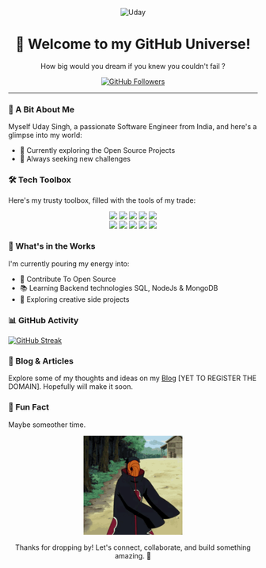 <!-- Hi there! Feel free to replace the following with your own content. 
-->

<p align="center">
  <img src="./uday1.png" alt="Uday" width="200" 
height="200">
</p>

<h1 align="center">🚀 Welcome to my GitHub Universe!</h1>

<p align="center">
  How big would you dream if you knew you couldn't fail ?
</p>

<p align="center">
  <a href="https://github.com/udaay"><img 
src="https://img.shields.io/github/followers/yourusername?style=social" 
alt="GitHub Followers"></a>
</p>

---

### 🧠 A Bit About Me

Myself Uday Singh, a passionate Software Engineer from India, and here's a 
glimpse into my world:

- 🌱 Currently exploring the Open Source Projects
- 🔭 Always seeking new challenges

### 🛠️ Tech Toolbox

Here's my trusty toolbox, filled with the tools of my trade:

<div align="center">
<img 
src="https://user-images.githubusercontent.com/74038190/212257454-16e3712e-945a-4ca2-b238-408ad0bf87e6.gif" 
width="100">
<img 
src="https://github.com/Anmol-Baranwal/Cool-GIFs-For-GitHub/assets/74038190/29fd6286-4e7b-4d6c-818f-c4765d5e39a9" 
width="100">
<img 
src="https://github.com/Anmol-Baranwal/Cool-GIFs-For-GitHub/assets/74038190/67f477ed-6624-42da-99f0-1a7b1a16eecb" 
width="100">
<img 
src="https://user-images.githubusercontent.com/74038190/212257467-871d32b7-e401-42e8-a166-fcfd7baa4c6b.gif" 
width="100">
<img 
src="https://user-images.githubusercontent.com/74038190/212257463-4d082cb4-7483-4eaf-bc25-6dde2628aabd.gif" 
width="100">


</div>

<div align="center"> 
<img 
src="https://github.com/Anmol-Baranwal/Cool-GIFs-For-GitHub/assets/74038190/398b19b1-9aae-4c1f-8bc0-d172a2c08d68" 
width="100">
<img 
src="https://user-images.githubusercontent.com/74038190/212257460-738ff738-247f-4445-a718-cdd0ca76e2db.gif" 
width="100">
<img 
src="https://user-images.githubusercontent.com/74038190/212257465-7ce8d493-cac5-494e-982a-5a9deb852c4b.gif" 
width="100">
<img 
src="https://user-images.githubusercontent.com/74038190/212257468-1e9a91f1-b626-4baa-b15d-5c385dfa7ed2.gif" 
width="100">
<img 
src="https://github.com/Anmol-Baranwal/Cool-GIFs-For-GitHub/assets/74038190/3c16d4f2-b757-4c70-8f42-43d5dddd2c36" 
width="100">
</div>

### 🚀 What's in the Works

I'm currently pouring my energy into:

- 🌈 Contribute To Open Source
- 📚 Learning Backend technologies SQL, NodeJs & MongoDB
- 🌌 Exploring creative side projects

### 📊 GitHub Activity

[![GitHub 
Streak](https://github-readme-streak-stats.herokuapp.com?user=udaay&theme=elegant&hide_border=true&border_radius=15)](https://git.io/streak-stats)


### 📝 Blog & Articles

Explore some of my thoughts and ideas on my [Blog](https://noobjs.com)
[YET TO REGISTER THE DOMAIN]. Hopefully will make it soon.


### 🌠 Fun Fact

Maybe someother time.

<p align="center">
  <img src="obito-tobi.gif" alt="Your Favorite GIF" width="200">
</p>

<p align="center">
  Thanks for dropping by! Let's connect, collaborate, and build something 
amazing. 🌟
</p>

